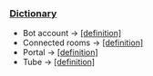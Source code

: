 ### <a href="#dict-en" name="dict-en">Dictionary</a>

 - Bot account → [[definition]](/getting-started/en/faq/list#bot-account)
 - Connected rooms → [[definition]](/getting-started/en/faq/list#connected-rooms)
 - Portal → [[definition]](/getting-started/en/faq/list#portal-definition)
 - Tube → [[definition]](/getting-started/en/faq/list#tube-definition)
 
